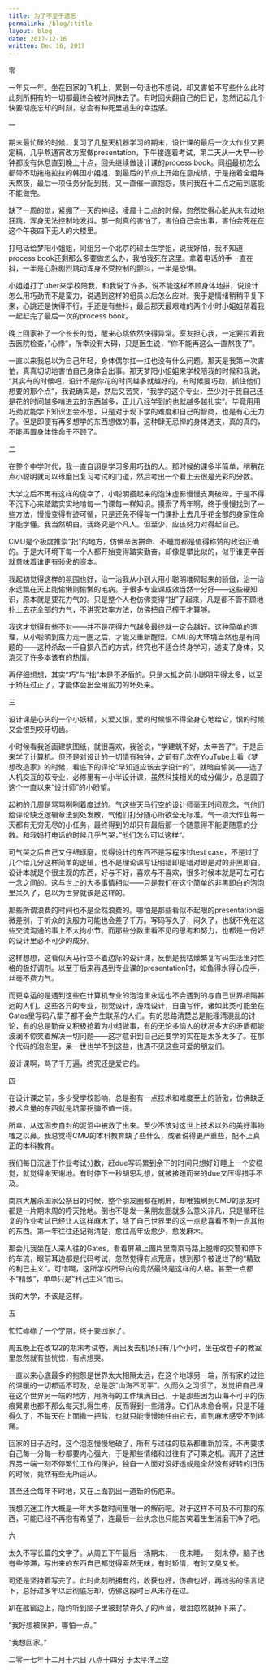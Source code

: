 ```yaml
---
title: 为了不至于遗忘
permalink: /blog/:title
layout: blog
date: 2017-12-16
written: Dec 16, 2017
---
```


零

一年又一年。坐在回家的飞机上，累到一句话也不想说，却又害怕不写些什么此时此刻所拥有的一切都最终会被时间抹去了。有时回头翻自己的日记，忽然记起几个快要彻底忘却的时刻，总会有种死里逃生的幸运感。

一

期末最忙碌的时候，复习了几整天机器学习的期末，设计课的最后一次大作业又要定稿，几乎熬通宵改方案做presentation，下午接连着考试，第二天从一大早一秒钟都没有休息直到晚上十点，回头继续做设计课的process book。同组最初怎么都带不动拖拖拉拉的韩国小姐姐，到最后的节点上开始在意成绩，于是拖着全组每天熬夜，最后一项任务分配到我，又一直催一直抱怨，质问我在十二点之前到底能不能做完。

缺了一周的觉，紧绷了一天的神经，凌晨十二点的时候，忽然觉得心脏从未有过地狂跳，浑身无法控制地发抖。那一刻真的害怕了，害怕自己会出事，害怕会死在在这个午夜四下无人的大楼里。

打电话给梦阳小姐姐，同组另一个北京的硕士生学姐，说我好怕，我不知道process book还剩那么多要做怎么办，我怕我死在这里。拿着电话的手一直在抖，一半是心脏剧烈跳动浑身不受控制的颤抖，一半是恐惧。

小姐姐打了uber来学校陪我，和我说了许多，说不能这样不顾身体地拼，说设计怎么用巧劲而不是蛮力，说遇到这样的组员以后怎么应对。我于是情绪稍稍平复下来，心跳还是快得不行，手还是有些抖，最后那天最艰难的两个小时小姐姐帮着我一起赶完了最后一次的process book。

晚上回家补了一个长长的觉，醒来心跳依然快得异常。室友担心我，一定要拉着我去医院检查，”心悸”，所幸没有大碍，只是医生说，“你不能再这么一直熬夜了”。

一直以来我总以为自己年轻，身体偶尔扛一扛也没有什么问题。那天是我第一次害怕，真真切切地害怕自己身体会出事。那天梦阳小姐姐来学校陪我的时候和我说， “其实有的时候吧，设计不是你花的时间越多就越好的，有时候要巧劲，抓住他们想要的那个点”，我说确实是，然后又苦笑，“我学的这个专业，至少对于我自己还是花的时间越多啃进去的东西越多，正儿八经学到的也就越多越扎实”。毕竟用用巧劲就能学下知识怎会不想，只是对于现下学的难度和自己的智商，也是有心无力了。但是即便有再多想学的东西想做的事，这种肆无忌惮的身体透支，真的真的，不能再置身体性命于不顾了。

二

在整个中学时代，我一直自诩是学习多用巧劲的人。那时候的课多半简单，稍稍花点小聪明就可以琢磨出复习考试的门道，然后考出一个看上去很是光彩的分数。

大学之后不再有这样的侥幸了，小聪明搭起来的泡沫虚影慢慢支离破碎，于是不得不沉下心来踏踏实实地啃每一门课每一样知识。摸索了两年啊，终于慢慢找到了一些方法，慢慢变得有迹可循，只是还免不得每一门课扑上去几乎花全部的身家性命才能学懂。我当然明白，我终究是个凡人。但至少，应该努力对得起自己。

CMU是个极度推崇“拙”的地方，仿佛辛苦拼命、不睡觉都是值得称赞的政治正确的。于是大环境下每一个人都开始变得踏实勤奋，却像是攀比似的，似乎谁更辛苦就意味着谁更有骄傲的资本。

我起初觉得这样的氛围也好，治一治我从小到大用小聪明堆砌起来的骄傲，治一治永远飘在天上能偷懒则偷懒的毛病。于很多专业课成效当然十分好——这些硬知识，原本就是要花力气的。只是整个人也仿佛变得“拙”了起来，凡是都不管不顾地扑上去花全部的力气，不讲究效率方法，仿佛把自己榨干才算够。

我这才觉得有些不对——并不是花得力气越多最终就一定会越好。这种简单的道理，从小聪明到蛮力走一圈之后，才能又重新醒悟。CMU的大环境当然也是有问题的——这种杀敌一千自损八百的方式，终究也不适合终身学习，透支了身体，又浇灭了许多本该有的热情。

再仔细想想，其实“巧”与“拙”本是不矛盾的。只是大抵之前小聪明用得太多，以至于矫枉过正了，才能体会出全用蛮力的坏处来。

三

设计课是心头的一个小妖精，又爱又恨，爱的时候恨不得全身心地给它，恨的时候又会恨到咬牙切齿。

小时候看我爸画建筑图纸，就很喜欢，我爸说，“学建筑不好，太辛苦了”。于是后来学了计算机。但还是对设计的一切情有独钟，之前有几次在YouTube上看《梦想改造家》的时候，看底下的评论“早知道应该去学设计的”，就暗自偷笑——选了人机交互的双专业，必修里有一小半设计课，虽然科技相关的成分偏少，总是圆了这个一直以来“设计师”的小盼望。

起初的几周是骂骂咧咧着度过的。气这些天马行空的设计师毫无时间观念，气他们给评论缺乏逻辑章法到处发散，气他们打分随心所欲全无标准，气一项大作业每一天都有无穷无尽的小任务，最终得到的却只有最后那一个随意得不能更随意的分数。和我妈打电话的时候几乎气哭，”他们怎么可以这样“。

可气哭之后自己又仔细琢磨，觉得设计的东西不是写程序过test case，不是过了几个给几分这样简单的逻辑，也不是理论课写证明错即是错对即是对的非黑即白。设计本就是个很主观的东西，好与不好，喜欢与不喜欢，很多时候本就是可左可右一念之间的。这与世上的大多事情相似——只是我们在这个简单的非黑即白的泡泡里呆久了，总以为世界就该是这样的。

那些所谓浪费的时间也不是全然浪费的。哪怕是那些看似不起眼的presentation细微差别，于听众的说服力可能也会差了千万。写码写久了，闷久了，也就不免在这些交流沟通的事上不太拘小节。而那些分数里看不见的思考和努力，也都是一份好的设计里必不可少的成分。

这样想想，这看似天马行空不着边际的设计课，反倒是我枯燥繁复写码生活里对性格的极好调剂。以至于后来再遇到专业课的presentation时，如鱼得水得心应手，丝毫不费力气。

而更幸运的是遇到这些在计算机专业的泡泡里永远也不会遇到的与自己世界相隔甚远的人们。这些各异的专业，视觉设计，游戏设计，自由写作，诸如此类可能坐在Gates里写码八辈子都不会产生联系的人们。有的思路清楚总是能理清混乱的讨论，有的总是勤奋又积极抢着为小组做事，有的无论多恼人的状况多大的矛盾都能波澜不惊笑着解决一切问题——这才意识到自己还要学的实在是太多太多了。在那个代码的泡泡里，呆一世也学不到这些，也遇不见这些可爱的朋友们。

设计课啊，骂了千万遍，终究还是爱它的。

四

在设计课之前，多少受学校影响，总是抱有一点技术和难度至上的骄傲，仿佛缺乏技术含量的东西就是坑蒙拐骗不值一提。

所幸，从这固步自封的泥沼中被救了出来。至少不该对这世上技术以外的美好事物嗤之以鼻。我总觉得CMU的本科教育缺了些什么，或者说得更严重些，配不上真正的本科教育。

我们每日沉迷于作业考试分数，赶due写码累到余下的时间只想好好睡上一个安稳觉，就觉得谢天谢地。有时停下一秒胡思乱想，就被接踵而来的due又压得措手不及。

南京大屠杀国家公祭日的时候，整个朋友圈都在刷屏，却唯独刷到CMU的朋友时都是一片期末周的呼天抢地。倒也不是发一条朋友圈就多么意义非凡，只是循环往复的作业考试已经让人这样麻木了，除了自己世界里的这一点悲喜看不到一点其他的东西。第一年往往还记得清楚，愈往高年级愈少，愈发麻木。

那会儿我坐在人来人往的Gates，看着屏幕上图片里南京马路上脱帽的交警和停下的车流，眼前耳边都是代码考试，忽然觉得有点荒唐，想到那个被说烂了的“精致的利己主义”。可惜啊，这所学校所导向的竟然最终是这样的人格。甚至一点都不“精致”，单单只是“利己主义”而已。

我的大学，不该是这样。

五

忙忙碌碌了一个学期，终于要回家了。

周五晚上在改122的期末考试卷，离出发去机场只有几个小时，坐在改卷子的教室里忽然就有些恍惚，有点想哭。

一直以来心底最多的抱怨是世界太大相隔太远，在这个地球另一端，所有家的过往的温暖的一切都遥不可及，总是怨“山海不可平”。久而久之习惯了，发觉把自己埋在这个世界另一端的地方，用所有的工作填满自己，于是那些因为山海不可平的伤痕累累也都不那么每天扎得生疼，反而得到一些清净。它们从未愈合啊，只是不碰得久了，不每天在上面撒一把盐，也就只能慢慢地任由它去，直到麻木感受不到疼痛。

回家的日子近时，这个泡泡慢慢地破了，所有与过往的联系都重新加深，不再要求自己每一分每一秒都要内心强大，于是那些情绪和过往有了可乘之机。离开了这世界另一端一刻不停繁忙工作的保护，独自一人面对没好透或是全然没有好转的旧伤的时候，竟然有些无所适从。

甚至还会每年不时地，又在上面割出一道新的伤疤来。

我想沉迷工作大概是一年大多数时间里唯一的解药吧。对于这样不可及不可期的东西，可能已经不再抱有希望了，连最后一丝执念也只能苦笑着生生消磨干净了吧。

六

太久不写长篇的文字了。从周五下午最后一场期末，一夜未睡，一刻未停，脑子也有些停滞，写出来的东西自己都觉得索然无味，有时矫情，有时又臭又长。

可还是坚持着写完了。此时此刻所拥有的，收获也好，伤痕也好，再拙劣的语言记下，总好过多年以后彻底忘却，仿佛这段时日从未存在过。

趴在舷窗边上，隐约听到脑子里被封禁许久了的声音，眼泪忽然就掉下来了。

“我好想被保护，哪怕一点。”

“我想回家。”



二零一七年十二月十六日 八点十四分 于太平洋上空